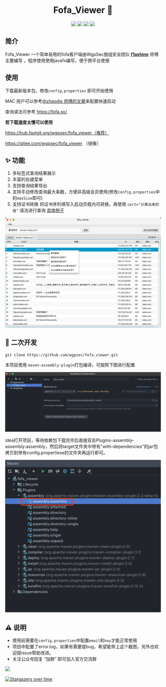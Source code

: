<h1 align="center">Fofa_Viewer 🔗 </h1>
<p align="center"> 
<img src="https://img.shields.io/badge/JDK-1.8-green">
<img src="https://img.shields.io/badge/version-1.0.2-brightgreen">
<img src="https://img.shields.io/badge/author-f1ashine-orange">
<img src="https://img.shields.io/badge/WgpSec-%E7%8B%BC%E7%BB%84%E5%AE%89%E5%85%A8%E5%9B%A2%E9%98%9F-blue">
</p>


##  简介

Fofa_Viewer 一个简单易用的fofa客户端由WgpSec狼组安全团队 [**f1ashine**](https://github.com/f1ashine) 师傅主要编写 ，程序使用使用javafx编写，便于跨平台使用

##  使用

下载最新版本包，修改`config.properties` 即可开始使用

MAC 用户可以参考[@zhaodie 师傅的文章]([http://www.jizhao.net.cn/index.php/2021/04/15/mac%e8%a7%a3%e5%86%b3fofa_viewer%e6%97%a0%e6%b3%95%e5%90%af%e5%8a%a8/](http://www.jizhao.net.cn/index.php/2021/04/15/mac解决fofa_viewer无法启动/))来配置快速启动 

查询语法可参考 https://fofa.so/ 

**若下载速度太慢可以使用**

https://hub.fastgit.org/wgpsec/fofa_viewer（推荐）

https://gitee.com/wgpsec/fofa_viewer （镜像）

## :sparkles: 功能
1. 多标签式查询结果展示
2. 丰富的右键菜单
3. 支持查询结果导出
4. 支持手动修改查询最大条数，方便非高级会员使用(修改`config.properties`中的`maxSize`即可)
5. 支持证书转换 将证书序列填写入启动页框内可转换，再使用 `cert="计算出来的值"` 语法进行查询 [具体例子](https://mp.weixin.qq.com/s/jBf9h6IQVja6WwFcSYEvKg)

![](docs/ui.png)

## :rocket: 二次开发
```
git clone https://github.com/wgpsec/fofa_viewer.git
```

本项目使用 `maven-assembly-plugin`打包编译，可按照下图进行配置

![](docs/compile_detail.png)

idea打开项目，等待依赖包下载完毕后直接双击Plugins-assembly-assembly:assembly，然后将target文件夹中带有"with-dependencies"的jar包拷贝到带有config.propertiese的文件夹再运行即可。

![](docs/maven_detail.png)



## ⚠️ 说明
- 使用前需要在`config.properties`中配置`email`和`key`才能正常使用
- 项目中配置了error.log，如果有需要提bug，希望能带上这个截图，另外也欢迎提issue帮助改进。
- 关注公众号回复 “加群” 即可加入官方交流群

![](https://assets.wgpsec.org/www/images/wechat.png)

[![Stargazers over time](https://starchart.cc/wgpsec/fofa_viewer.svg)](https://starchart.cc/wgpsec/fofa_viewer)


